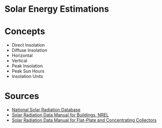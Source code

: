 # Solar Energy Estimations

# Concepts

- Direct Insolation
- Diffuse Insolation
- Horizontal
- Vertical
- Peak Insolation
- Peak Sun Hours
- Insolation Units

# Sources

- [National Solar Radiation Database](https://nsrdb.nrel.gov/)
- [Solar Radiation Data Manual for Buildings, NREL](https://www.nrel.gov/docs/legosti/old/7904.pdf)
- [Solar Radiation Data Manual for Flat-Plate and Concentrating Collectors](https://www.nrel.gov/docs/legosti/old/5607.pdf)